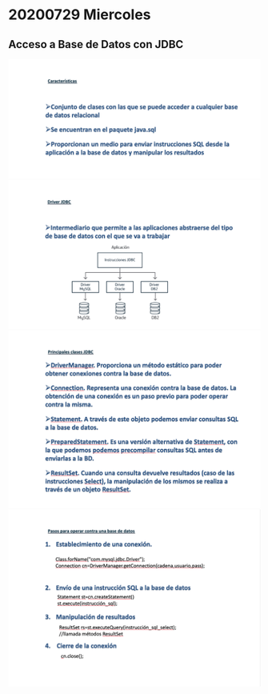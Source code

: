 # 20200729 Miercoles

## Acceso a Base de Datos con JDBC

<img src="images/M2-11-01.png">

<img src="images/M2-11-02.png">

<img src="images/M2-11-03.png">

<img src="images/M2-11-04.png">



